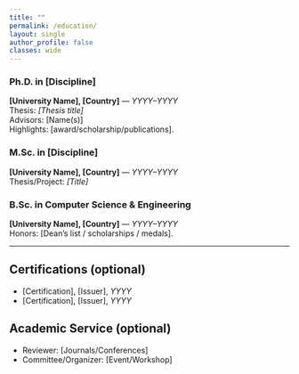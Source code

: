 ```yaml
---
title: ""
permalink: /education/
layout: single
author_profile: false
classes: wide
---
```


### Ph.D. in [Discipline]
**[University Name], [Country]** — *YYYY–YYYY*  
Thesis: *[Thesis title]*  
Advisors: [Name(s)]  
Highlights: [award/scholarship/publications].

### M.Sc. in [Discipline]
**[University Name], [Country]** — *YYYY–YYYY*  
Thesis/Project: *[Title]*

### B.Sc. in Computer Science & Engineering
**[University Name], [Country]** — *YYYY–YYYY*  
Honors: [Dean’s list / scholarships / medals].

---

## Certifications (optional)
- [Certification], [Issuer], *YYYY*
- [Certification], [Issuer], *YYYY*

## Academic Service (optional)
- Reviewer: [Journals/Conferences]
- Committee/Organizer: [Event/Workshop]

